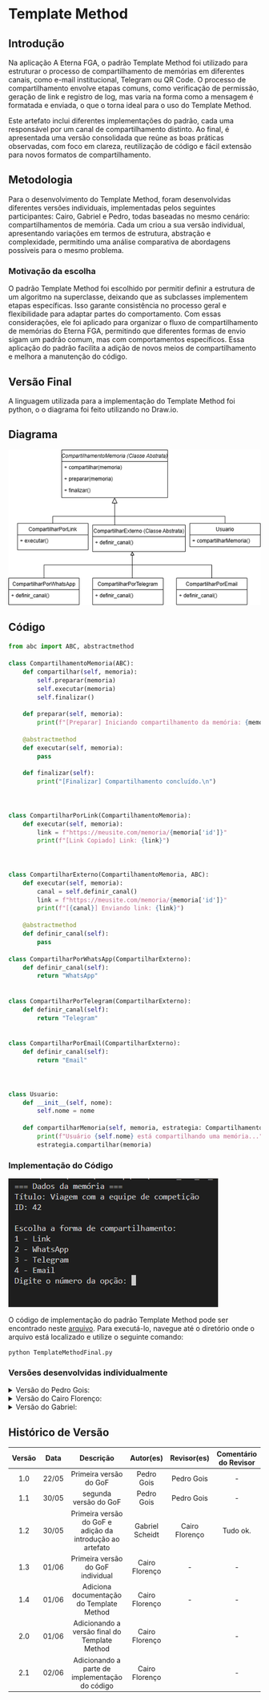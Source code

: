 # Template Method

## Introdução 

Na aplicação A Eterna FGA, o padrão Template Method foi utilizado para estruturar o processo de compartilhamento de memórias em diferentes canais, como e-mail institucional, Telegram ou QR Code. O processo de compartilhamento envolve etapas comuns, como verificação de permissão, geração de link e registro de log, mas varia na forma como a mensagem é formatada e enviada, o que o torna ideal para o uso do Template Method.

Este artefato inclui diferentes implementações do padrão, cada uma responsável por um canal de compartilhamento distinto. Ao final, é apresentada uma versão consolidada que reúne as boas práticas observadas, com foco em clareza, reutilização de código e fácil extensão para novos formatos de compartilhamento.

## Metodologia

Para o desenvolvimento do Template Method, foram desenvolvidas diferentes versões individuais, implementadas pelos seguintes participantes: Cairo, Gabriel e Pedro, todas baseadas no mesmo cenário: compartilhamentos de memória. Cada um criou a sua versão individual, apresentando variações em termos de estrutura, abstração e complexidade, permitindo uma análise comparativa de abordagens possíveis para o mesmo problema.

### Motivação da escolha

O padrão Template Method foi escolhido por permitir definir a estrutura de um algoritmo na superclasse, deixando que as subclasses implementem etapas específicas. Isso garante consistência no processo geral e flexibilidade para adaptar partes do comportamento. Com essas considerações, ele foi aplicado para organizar o fluxo de compartilhamento de memórias do Eterna FGA, permitindo que diferentes formas de envio sigam um padrão comum, mas com comportamentos específicos. Essa aplicação do padrão facilita a adição de novos meios de compartilhamento e melhora a manutenção do código.

## Versão Final

A linguagem utilizada para a implementação do Template Method foi python, o o diagrama foi feito utilizando no Draw.io.

## Diagrama

![](../assets/GOFsComportamentais/methodcairo.drawio.png)

## Código

```python
from abc import ABC, abstractmethod

class CompartilhamentoMemoria(ABC):
    def compartilhar(self, memoria):
        self.preparar(memoria)
        self.executar(memoria)
        self.finalizar()

    def preparar(self, memoria):
        print(f"[Preparar] Iniciando compartilhamento da memória: {memoria['titulo']}")

    @abstractmethod
    def executar(self, memoria):
        pass

    def finalizar(self):
        print("[Finalizar] Compartilhamento concluído.\n")



class CompartilharPorLink(CompartilhamentoMemoria):
    def executar(self, memoria):
        link = f"https://meusite.com/memoria/{memoria['id']}"
        print(f"[Link Copiado] Link: {link}")



class CompartilharExterno(CompartilhamentoMemoria, ABC):
    def executar(self, memoria):
        canal = self.definir_canal()
        link = f"https://meusite.com/memoria/{memoria['id']}"
        print(f"[{canal}] Enviando link: {link}")

    @abstractmethod
    def definir_canal(self):
        pass

class CompartilharPorWhatsApp(CompartilharExterno):
    def definir_canal(self):
        return "WhatsApp"


class CompartilharPorTelegram(CompartilharExterno):
    def definir_canal(self):
        return "Telegram"


class CompartilharPorEmail(CompartilharExterno):
    def definir_canal(self):
        return "Email"



class Usuario:
    def __init__(self, nome):
        self.nome = nome

    def compartilharMemoria(self, memoria, estrategia: CompartilhamentoMemoria):
        print(f"Usuário {self.nome} está compartilhando uma memória...")
        estrategia.compartilhar(memoria)


```

### Implementação do Código

![Template Method](../assets/GOFsComportamentais/methodterminal.png)

O código de implementação do padrão Template Method pode ser encontrado neste [arquivo](https://github.com/UnBArqDsw2025-1-Turma02/2025.1_T02_G2_EternaFGA_Entrega03/blob/main/Projeto/GOFsComportamentais/TemplateMethod/TemplateMethodFinal.py). Para executá-lo, navegue até o diretório onde o arquivo está localizado e utilize o seguinte comando:

```
python TemplateMethodFinal.py
```

### Versões desenvolvidas individualmente

<details>
<summary>Versão do Pedro Gois:</summary>

#### Pedro
Method
```python
from abc import ABC, abstractmethod
from datetime import datetime
from enum import Enum


# -------------------------
# ENUM E CLASSES DE SUPORTE
# -------------------------

class Status(Enum):
    PENDENTE = "pendente"
    APROVADA = "aprovada"
    REJEITADA = "rejeitada"


class MidiaDigital(ABC):
    @abstractmethod
    def tipo(self):
        pass


class Imagem(MidiaDigital):
    def __init__(self, caminho_arquivo):
        self.caminho_arquivo = caminho_arquivo

    def tipo(self):
        return "Imagem"


# -------------------------
# CLASSE DE MEMÓRIA
# -------------------------

class Memoria:
    def __init__(self, descricao, midia, data_envio, status):
        self.descricao = descricao
        self.midia = midia
        self.data_envio = data_envio
        self.status = status

    def __str__(self):
        return (f"Memória enviada em {self.data_envio.strftime('%d/%m/%Y %H:%M:%S')}, "
                f"status: {self.status.name}, descrição: {self.descricao}, "
                f"mídia: {self.midia.tipo()}")


# -------------------------
# TEMPLATE METHOD: Compartilhador
# -------------------------

class CompartilhadorMemoria(ABC):
    def compartilhar(self, memoria: Memoria):
        self.validar_memoria(memoria)
        url = self.gerar_url(memoria)
        return self.formatar_link(url)

    def validar_memoria(self, memoria):
        if memoria.status != Status.APROVADA:
            raise ValueError("⚠️ Só é possível compartilhar memórias que foram aprovadas.")

    def gerar_url(self, memoria):
        # Em um sistema real, você teria uma URL com slug ou ID real.
        return f"https://meusite.com/memorias/{id(memoria)}"

    @abstractmethod
    def formatar_link(self, url: str):
        pass


# -------------------------
# IMPLEMENTAÇÕES CONCRETAS
# -------------------------

class CompartilhadorWhatsApp(CompartilhadorMemoria):
    def formatar_link(self, url):
        texto = f"Veja essa memória incrível: {url}"
        return f"https://wa.me/?text={texto.replace(' ', '%20')}"


class CompartilhadorEmail(CompartilhadorMemoria):
    def formatar_link(self, url):
        assunto = "Memória Compartilhada"
        corpo = f"Veja essa memória: {url}"
        return f"mailto:?subject={assunto.replace(' ', '%20')}&body={corpo.replace(' ', '%20')}"


class CompartilhadorLinkDireto(CompartilhadorMemoria):
    def formatar_link(self, url):
        return url


# -------------------------
# USO DO TEMPLATE METHOD
# -------------------------

if __name__ == "__main__":
    # Criação de uma memória aprovada
    memoria = Memoria(
        descricao="Foto da formatura com os amigos",
        midia=Imagem("formatura.jpg"),
        data_envio=datetime.now(),
        status=Status.APROVADA
    )

    # Lista de canais de compartilhamento
    compartilhadores = [
        CompartilhadorWhatsApp(),
        CompartilhadorEmail(),
        CompartilhadorLinkDireto()
    ]

    print(f"\n🎓 Compartilhando: {memoria.descricao}\n")

    for compartilhador in compartilhadores:
        nome_canal = compartilhador.__class__.__name__.replace("Compartilhador", "")
        link = compartilhador.compartilhar(memoria)
        print(f"{nome_canal}: {link}")
```

</details>

<details>
<summary>Versão do Cairo Florenço:</summary>

### Cairo

### Modelagem

![](../assets/GOFsComportamentais/methodcairo.drawio.png)

<center>

Autor: [Cairo Florenço](https://github.com/CA1RO)

</center>

### Código

```python
from abc import ABC, abstractmethod

class CompartilhamentoMemoria(ABC):
    def compartilhar(self, memoria):
        self.preparar(memoria)
        self.executar(memoria)
        self.finalizar()

    def preparar(self, memoria):
        print(f"[Preparar] Iniciando compartilhamento da memória: {memoria['titulo']}")

    @abstractmethod
    def executar(self, memoria):
        pass

    def finalizar(self):
        print("[Finalizar] Compartilhamento concluído.\n")



class CompartilharPorLink(CompartilhamentoMemoria):
    def executar(self, memoria):
        link = f"https://meusite.com/memoria/{memoria['id']}"
        print(f"[Link Copiado] Link: {link}")



class CompartilharExterno(CompartilhamentoMemoria, ABC):
    def executar(self, memoria):
        canal = self.definir_canal()
        link = f"https://meusite.com/memoria/{memoria['id']}"
        print(f"[{canal}] Enviando link: {link}")

    @abstractmethod
    def definir_canal(self):
        pass

class CompartilharPorWhatsApp(CompartilharExterno):
    def definir_canal(self):
        return "WhatsApp"


class CompartilharPorTelegram(CompartilharExterno):
    def definir_canal(self):
        return "Telegram"


class CompartilharPorEmail(CompartilharExterno):
    def definir_canal(self):
        return "Email"



class Usuario:
    def __init__(self, nome):
        self.nome = nome

    def compartilharMemoria(self, memoria, estrategia: CompartilhamentoMemoria):
        print(f"Usuário {self.nome} está compartilhando uma memória...")
        estrategia.compartilhar(memoria)


```
<center>

Autor: [Cairo Florenço](https://github.com/CA1RO)

</center>

</details>

<details>
<summary>Versão do Gabriel:</summary>

```python
from abc import ABC, abstractmethod
from datetime import datetime
from enum import Enum
from typing import List


# ------------------------
# ENUMS E CLASSES DE SUPORTE
# ------------------------

class StatusMemoria(Enum):
    PENDENTE = "pendente"
    ACEITA = "aceita"
    RECUSADA = "recusada"

class Midia:
    def __init__(self, tipo: str, caminho: str):
        self.tipo = tipo
        self.caminho = caminho

class Memoria:
    def __init__(
        self,
        titulo: str,
        midias: List[Midia],
        descricao: str,
        autor: str,
        status: StatusMemoria,
        data_envio: datetime,
    ):
        self.titulo = titulo
        self.midias = midias
        self.descricao = descricao
        self.autor = autor
        self.status = status
        self.data_envio = data_envio


# ------------------------
# TEMPLATE METHOD
# ------------------------

class CompartilhamentoMemoria(ABC):
    def compartilhar(self, memoria: Memoria) -> str:
        if memoria.status != StatusMemoria.ACEITA:
            raise PermissionError("⚠️ Apenas memórias aceitas podem ser compartilhadas.")
        print(f"[LOG] {memoria.autor} tentou compartilhar em {datetime.utcnow().isoformat()}")
        url = f"https://eternafga.unb.br/memoria/{memoria.titulo.lower().replace(' ', '-')}-{id(memoria)}"
        return self.encaminhar(memoria, self.formatar_mensagem(memoria, url))

    @abstractmethod
    def formatar_mensagem(self, memoria: Memoria, url: str) -> str:
        pass

    @abstractmethod
    def encaminhar(self, memoria: Memoria, mensagem: str) -> str:
        pass


# ------------------------
# IMPLEMENTAÇÕES CONCRETAS
# ------------------------

class CompartilhadorEmailFGA(CompartilhamentoMemoria):
    def formatar_mensagem(self, memoria, url):
        return f"{memoria.autor} compartilhou uma memória:\n{memoria.titulo}\n{memoria.descricao}\n{url}"

    def encaminhar(self, memoria, mensagem):
        return f"📧 Enviado via email institucional:\n{mensagem}"

class CompartilhadorTelegram(CompartilhamentoMemoria):
    def formatar_mensagem(self, memoria, url):
        return f"📨 Telegram: {memoria.titulo}\n{url}"

    def encaminhar(self, memoria, mensagem):
        return f"📨 Telegram enviado: {mensagem}"

class CompartilhadorQRCode(CompartilhamentoMemoria):
    def formatar_mensagem(self, memoria, url):
        return f"{url} (QR gerado)"

    def encaminhar(self, memoria, mensagem):
        return f"[QR] Código gerado: {mensagem}"


# ------------------------
# EXEMPLO DE USO
# ------------------------

if __name__ == "__main__":
    memoria = Memoria(
        titulo="Apresentação Final de Projeto",
        midias=[Midia("imagem", "http://site/imgs/projeto.png")],
        descricao="Uma jornada desafiadora e gratificante.",
        autor="Marina Lima",
        status=StatusMemoria.ACEITA,
        data_envio=datetime.now()
    )

    compartilhadores = [
        CompartilhadorEmailFGA(),
        CompartilhadorTelegram(),
        CompartilhadorQRCode()
    ]

    print(f"\n📤 Compartilhando: {memoria.titulo}\n")

    for c in compartilhadores:
        nome = c.__class__.__name__.replace("Compartilhador", "")
        try:
            print(f"{nome}: {c.compartilhar(memoria)}")
        except Exception as e:
            print(f"{nome}: ERRO - {e}")

```

</details>





## Histórico de Versão

| Versão | Data | Descrição | Autor(es) | Revisor(es) | Comentário do Revisor |
| :-: | :-: | :-: | :-: | :-: | :-: |
| 1.0 | 22/05 | Primeira versão do GoF | Pedro Gois | Pedro Gois | - |
| 1.1 | 30/05 | segunda versão do GoF | Pedro Gois | Pedro Gois | - |
| 1.2 | 30/05 | Primeira versão do GoF e adição da introdução ao artefato | Gabriel Scheidt | Cairo Florenço | Tudo ok. |
| 1.3 | 01/06 | Primeira versão do GoF individual | Cairo Florenço | - | - |
| 1.4 | 01/06 | Adiciona documentação do Template Method | Cairo Florenço | - | - |
| 2.0 | 01/06 | Adicionando a versão final do Template Method | Cairo Florenço | | - |
| 2.1 | 02/06 | Adicionando a parte de implementação do código | Cairo Florenço | | - |

